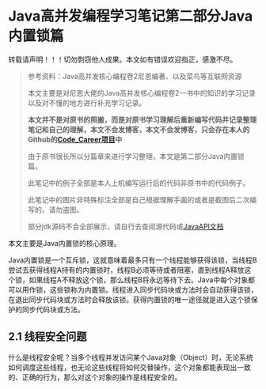 # Java高并发编程学习笔记第二部分Java内置锁篇

转载请声明！！！切勿剽窃他人成果。本文如有错误欢迎指正，感激不尽。

> 参考资料：Java高并发核心编程卷2尼恩编著、以及菜鸟等互联网资源
>
> 本文主要是对尼恩大佬的Java高并发核心编程卷2一书中的知识的学习记录以及对不懂的地方进行补充学习记录。
>
> **本文并不是对原书的照搬，而是对原书学习理解后重新编写代码并记录整理笔记和自己的理解，本文不会发博客，本文不会发博客，只会存在本人的Github的[Code_Career项目](https://github.com/Loserfromlazy/Code_Career)中**
>
> 由于原书很长所以分篇章来进行学习整理，本文是第二部分Java内置锁篇。
>
> 此笔记中的例子全部是本人上机编写运行后的代码非原书中的代码例子。
>
> 此笔记中的图片非特殊标注全部是自己根据理解手画的或者是截图后二次编写的，请勿盗图。
>
> 部分jdk源码不会全部展示，请自行去查阅源代码或[JavaAPI文档](https://docs.oracle.com/javase/8/docs/api/)

本文主要是Java内置锁的核心原理。

Java内置锁是一个互斥锁，这就意味着最多只有一个线程能够获得该锁，当线程B尝试去获得线程A持有的内置锁时，线程B必须等待或者阻塞，直到线程A释放这个锁，如果线程A不释放这个锁，那么线程B将永远等待下去。Java中每个对象都可以用作锁，这些锁称为内置锁。线程进入同步代码块或方法时会自动获得该锁，在退出同步代码块或方法时会释放该锁。获得内置锁的唯一途径就是进入这个锁保护的同步代码块或方法。

## 2.1 线程安全问题

什么是线程安全呢？当多个线程并发访问某个Java对象（Object）时，无论系统如何调度这些线程，也无论这些线程将如何交替操作，这个对象都能表现出一致的、正确的行为，那么对这个对象的操作是线程安全的。

